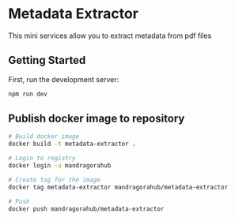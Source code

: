 # Metadata Extractor

This mini services allow you to extract metadata from pdf files

## Getting Started

First, run the development server:

```bash
npm run dev
```

## Publish docker image to repository

```bash
# Build docker image
docker build -t metadata-extractor .

# Login to registry
docker login -u mandragorahub

# Create tag for the image
docker tag metadata-extractor mandragorahub/metadata-extractor

# Push
docker push mandragorahub/metadata-extractor

```
